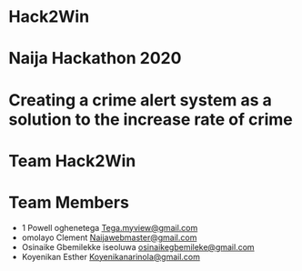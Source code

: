 # Hack2Win
# Naija Hackathon 2020
# Creating a crime alert system as a solution to the increase rate of crime 
# Team Hack2Win
# Team Members
- 1 Powell oghenetega 
Tega.myview@gmail.com
- omolayo Clement
Naijawebmaster@gmail.com
- Osinaike Gbemilekke iseoluwa
osinaikegbemileke@gmail.com
- Koyenikan Esther
Koyenikanarinola@gmail.com
